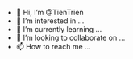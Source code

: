 - 👋 Hi, I’m @TienTrien
- 👀 I’m interested in ...
- 🌱 I’m currently learning ...
- 💞️ I’m looking to collaborate on ...
- 📫 How to reach me ...

<!---
TienTrien/TienTrien is a ✨ special ✨ repository because its `README.md` (this file) appears on your GitHub profile.
You can click the Preview link to take a look at your changes.
--->
